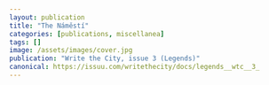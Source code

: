 ```yaml
---
layout: publication
title: "The Náměstí"
categories: [publications, miscellanea]
tags: []
image: /assets/images/cover.jpg
publication: "Write the City, issue 3 (Legends)"
canonical: https://issuu.com/writethecity/docs/legends__wtc__3_
---
```

